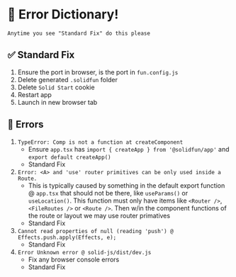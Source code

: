 # 🚨 Error Dictionary!

    Anytime you see "Standard Fix" do this please

## ✅ Standard Fix
1. Ensure the port in browser, is the port in `fun.config.js`
1. Delete generated `.solidfun` folder
1. Delete `Solid Start` cookie
1. Restart app
1. Launch in new browser tab

## 🔔 Errors
1. `TypeError: Comp is not a function at createComponent`
    - Ensure `app.tsx` has `import { createApp } from '@solidfun/app'` and `export default createApp()`
    - Standard Fix
1. `Error: <A> and 'use' router primitives can be only used inside a Route.`
    - This is typically caused by something in the default export function @ `app.tsx` that should not be there, like `useParams()` or `useLocation()`. This function must only have items like  `<Router />`, `<FileRoutes />` or `<Route />`. Then w/in the component functions of the route or layout we may use router primatives
    - Standard Fix
1. `Cannot read properties of null (reading 'push') @ Effects.push.apply(Effects, e);` 
    - Standard Fix
1. `Error Unknown error @ solid-js/dist/dev.js`
    - Fix any browser console errors
    - Standard Fix

